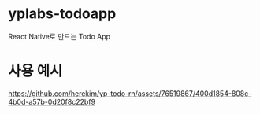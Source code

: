 # yplabs-todoapp
React Native로 만드는 Todo App
# 사용 예시
https://github.com/herekim/yp-todo-rn/assets/76519867/400d1854-808c-4b0d-a57b-0d20f8c22bf9
# 
